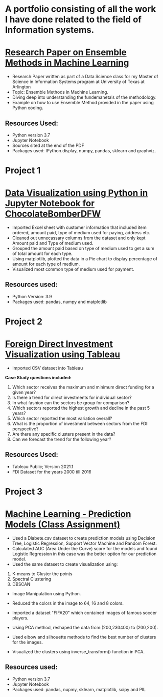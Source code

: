 
# A portfolio consisting of all the work I have done related to the field of Information systems. 


# [Research Paper on Ensemble Methods in Machine Learning](https://github.com/zain123d/Zain_portfolio/files/6274761/Ensemble.Methods.By.Zain.Ul.Abiden.pdf)

* Research Paper written as part of a Data Science class for my Master of Science in Information Systems program at University of Texas at Arlington
* Topic: Ensemble Methods in Machine Learning.
* Diving deep into understanding the fundemanetals of the methodology.
* Example on how to use Ensemble Method provided in the paper using Python coding.

## Resources Used:
* Python version 3.7
* Jupyter Notebook
* Sources sited at the end of the PDF
* Packages used: IPython.display, numpy, pandas, sklearn and graphviz.


# Project 1

# [Data Visualization using Python in Jupyter Notebook for ChocolateBomberDFW](https://github.com/zain123d/Zain_portfolio/files/6275523/chocolatebomberdfw.-.most.common.payment.type.pdf)
 
* Imported Excel sheet with customer information that included item ordered, amount paid, type of medium used for paying, address etc.
* Cleaned out unnecassary columns from the dataset and only kept Amount paid and Type of medium used.
* Grouped the amount paid based on type of medium used to get a sum of total amount for each type.
* Using matplotlib, plotted the data in a Pie chart to display percentage of amount for each type of medium.
* Visualized most common type of medium used for payment. 


## Resources used:
* Python Version: 3.9
* Packages used: pandas, numpy and matplotlib

# Project 2

# [Foreign Direct Investment Visualization using Tableau](https://public.tableau.com/profile/zain.ul.abiden#!/vizhome/FDICaseStudy-Zain/Dashboard1) 
* Imported CSV dataset into Tableau 

**Case Study questions included:**

1. Which sector receives the maximum and minimum direct funding for a given year?
2. Is there a trend for direct investments for individual sector?
3. In what fashion can the sectors be group for comparison?
4. Which sectors reported the highest growth and decline in the past 5 years?
5. Which sector reported the most variation overall?
6. What is the proportion of investment between sectors from the FDI perspective?
7. Are there any specific clusters present in the data?
8. Can we forecast the trend for the following year?

## Resources Used:
* Tableau Public; Version 2021.1
* FDI Dataset for the years 2000 till 2016

# Project 3

# [Machine Learning - Prediction Models (Class Assignment)](https://github.com/zain123d/Zain_portfolio/files/6274632/Machine.Learning.Assignment.3.-.Zain.Ul.Abiden.pdf)

* Used a Diabete.csv dataset to create prediction models using Decision Tree, Logistic Regression, Support Vector Machine and Random Forest.
* Calculated AUC (Area Under the Curve) score for the models and found Logistic Regression in this case was the better option for our prediction model. 
* Used the same dataset to create visualization using:
 1. K-means to Cluster the points
 2. Spectral Clustering 
 3. DBSCAN

* Image Manipulation using Python.
* Reduced the colors in the image to 64, 16 and 8 colors. 

* Imported a dataset "FIFA20" which contained images of famous soccer players.
* Using PCA method, reshaped the data from (200,230400) to (200,200).
* Used elbow and silhouette methods to find the best number of clusters for the images.
* Visualized the clusters using inverse_transform() function in PCA.

## Resources used:
* Python version 3.7
* Jupyter Notebook
* Packages used: pandas, nupmy, sklearn, matplotlib, scipy and PIL 



